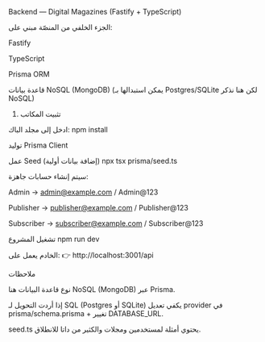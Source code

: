 Backend — Digital Magazines (Fastify + TypeScript)

الجزء الخلفي من المنصّة مبني على:

Fastify 

TypeScript

Prisma ORM

قاعدة بيانات NoSQL (MongoDB) (يمكن استبدالها بـ Postgres/SQLite لكن هنا نذكر NoSQL)

1) تثبيت المكاتب

ادخل إلى مجلد الباك:
npm install

توليد Prisma Client

عمل Seed (إضافة بيانات أولية)
npx tsx prisma/seed.ts

سيتم إنشاء حسابات جاهزة:

Admin → admin@example.com / Admin@123

Publisher → publisher@example.com / Publisher@123

Subscriber → subscriber@example.com / Subscriber@123

تشغيل المشروع
npm run dev

الخادم يعمل على:
👉 http://localhost:3001/api


 ملاحظات

نوع قاعدة البيانات هنا NoSQL (MongoDB) عبر Prisma.

إذا أردت التحويل لـ SQL (Postgres أو SQLite) يكفي تعديل provider في prisma/schema.prisma + تغيير DATABASE_URL.

seed.ts يحتوي أمثلة لمستخدمين ومجلات والكثير من داتا للانطلاق.
